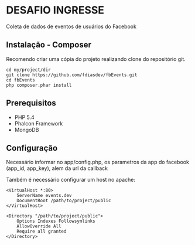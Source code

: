 DESAFIO INGRESSE
================


Coleta de dados de eventos de usuários do Facebook


Instalação - Composer
----------------------

Recomendo criar uma cópia do projeto realizando clone do repositório git.

    cd my/project/dir
    git clone https://github.com/fdiasdev/fbEvents.git
    cd fbEvents
    php composer.phar install


Prerequisitos
-------------

- PHP 5.4
- Phalcon Framework
- MongoDB


Configuração
------------

Necessário informar no app/config.php, os parametros da app do facebook
(app_id, app_key), alem da url da callback

Também é necessário configurar um host no apache:

    <VirtualHost *:80>
        ServerName events.dev
        DocumentRoot /path/to/project/public
    </VirtualHost>

    <Directory "/path/to/project/public">
        Options Indexes Followsymlinks
        AllowOverride All
        Require all granted
    </Directory>
